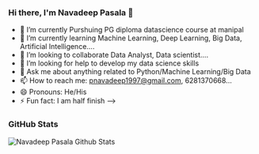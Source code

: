 ### Hi there, I'm Navadeep Pasala 👋

- 🔭 I’m currently Purshuing PG diploma datascience course at manipal
- 🌱 I’m currently learning Machine Learning, Deep Learning, Big Data, Artificial Intelligence....
- 👯 I’m looking to collaborate Data Analyst, Data scientist....
- 🤔 I’m looking for help to develop my data science skills
- 💬 Ask me about anything related to Python/Machine Learning/Big Data
- 📫 How to reach me: pnavadeep1997@gmail.com, 6281370668...
- 😄 Pronouns: He/His
- ⚡ Fun fact: I am half finish
-->
### GitHub Stats
</p>  
<img align = "left" alt = "Navadeep Pasala Github Stats" src="https://github-readme-stats.vercel.app/api?username=navadeeppasala&theme=algolia&show_icons=true" />
